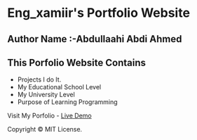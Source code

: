 # Eng_xamiir's Portfolio Website
## Author Name :-Abdullaahi Abdi Ahmed

## This Porfolio Website Contains
* Projects I do It.
* My Educational School Level
* My University Level
* Purpose of Learning Programming

Visit My Porfolio - [Live Demo](https://github.com/xamiir/school.git)

Copyright &copy; MIT License.
